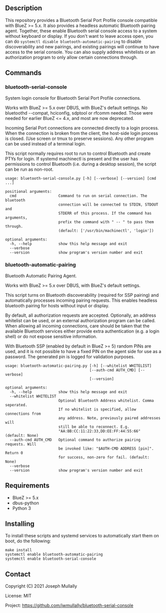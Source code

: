 ## Description

This repository provides a Bluetooth Serial Port Profile console compatible with BlueZ >= 5.x. It also provides a headless automatic Bluetooth pairing agent. Together, these enable Bluetooth serial console access to a system without keyboard or display. If you don't want to leave access open, you can do `systemctl disable bluetooth-automatic-pairing` to disable discoverability and new pairings, and existing pairings will continue to have access to the serial console. You can also supply address whitelists or an authorization program to only allow certain connections through.


## Commands

### bluetooth-serial-console

System login console for Bluetooth Serial Port Profile connections.

Works with BlueZ >= 5.x over DBUS, with BlueZ's default settings. No bluetoothd
--compat, hciconfig, sdptool or rfcomm needed. Those were needed for earlier
BlueZ <= 4.x, and most are now deprecated.

Incoming Serial Port connections are connected directly to a login process. When
the connection is broken from the client, the host-side login process is closed.
(Use screen or tmux to preserve sessions). Any other program can be used
instead of a terminal login.

This script normally requires root to run to control Bluetooth and create PTYs
for login. If systemd machinectl is present and the user has permissions to
control Bluetooth (i.e. during a desktop session), the script can be run as
non-root.

    usage: bluetooth-serial-console.py [-h] [--verbose] [--version] [cmd ...]

    positional arguments:
      cmd                   Command to run on serial connection. The bluetooth
                            connection will be connected to STDIN, STDOUT and
                            STDERR of this process. If the command has arguments,
                            prefix the command with " -- " to pass them through.
                            (default: ['/usr/bin/machinectl', 'login'])

    optional arguments:
      -h, --help            show this help message and exit
      --verbose
      --version             show program's version number and exit


### bluetooth-automatic-pairing

Bluetooth Automatic Pairing Agent.

Works with BlueZ >= 5.x over DBUS, with BlueZ's default settings.

This script turns on Bluetooth discoverability (required for SSP pairing) and
automatically processes incoming pairing requests. This enables headless
bluetooth pairing for hosts without input or display.

By default, all authorization requests are accepted. Optionally, an address
whitelist can be used, or an external authorization program can be called. When
allowing all incoming connections, care should be taken that the available
Bluetooth services either provide extra authentication (e.g. a login shell) or
do not expose sensitive information.

With Bluetooth SSP (enabled by default in BlueZ >= 5) random PINs are used, and
it is not possible to have a fixed PIN on the agent side for use as a password.
The generated pin is logged for validation purposes.

    usage: bluetooth-automatic-pairing.py [-h] [--whitelist WHITELIST]
                                          [--auth-cmd AUTH_CMD] [--verbose]
                                          [--version]

    optional arguments:
      -h, --help            show this help message and exit
      --whitelist WHITELIST
                            Optional Bluetooth Address whitelist. Comma seperated.
                            If no whitelist is specified, allow connections from
                            any address. Note, previously paired addresses will
                            still be able to reconnect. E.g.
                            "AA:BB:CC:11:22:33,DD:EE:FF:44:55:66" (default: None)
      --auth-cmd AUTH_CMD   Optional command to authorize pairing requests. Will
                            be invoked like: "$AUTH-CMD ADDRESS [pin]". Return 0
                            for success, non-zero for fail. (default: None)
      --verbose
      --version             show program's version number and exit


## Requirements

* BlueZ >= 5.x
* dbus-python
* Python 3


## Installing

To install these scripts and systemd services to automatically start them on
boot, do the following:

    make install
    systemctl enable bluetooth-automatic-pairing
    systemctl enable bluetooth-serial-console


## Contact

Copyright (C) 2021 Joseph Mullally

License: MIT

Project: <https://github.com/jwmullally/bluetooth-serial-console>